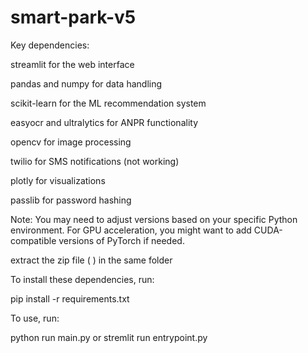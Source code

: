 # smart-park-v5


Key dependencies:

streamlit for the web interface

pandas and numpy for data handling

scikit-learn for the ML recommendation system

easyocr and ultralytics for ANPR functionality

opencv for image processing

twilio for SMS notifications (not working)

plotly for visualizations

passlib for password hashing

Note: You may need to adjust versions based on your specific Python environment. For GPU acceleration, you might want to add CUDA-compatible versions of PyTorch if needed.


extract the zip file (  ) in the same folder

To install these dependencies, run:


pip install -r requirements.txt



To use, run:


python run main.py or stremlit run entrypoint.py
